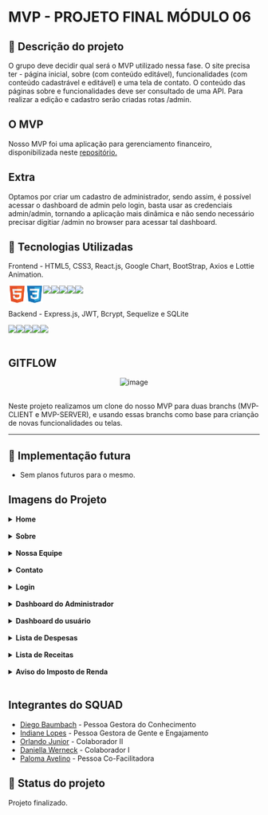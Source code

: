 # MVP - PROJETO FINAL MÓDULO 06

## :memo: Descrição do projeto

O grupo deve decidir qual será o MVP utilizado nessa fase. O site precisa ter - página inicial, sobre (com conteúdo editável), funcionalidades (com conteúdo cadastrável e editável) e uma tela de contato. O conteúdo das páginas sobre e funcionalidades deve ser consultado de uma API. Para realizar a edição e cadastro
serão criadas rotas /admin.

## O MVP
Nosso MVP foi uma aplicação para gerenciamento financeiro, disponibilizada neste <a href="https://github.com/DevPhde/PROJETO-FINAL.MVP">repositório.</a>

## Extra
Optamos por criar um cadastro de administrador, sendo assim, é possível acessar o dashboard de admin pelo login, basta usar as credenciais admin/admin, tornando a aplicação mais dinâmica e não sendo necessário precisar digitiar /admin no browser para acessar tal dashboard.

## :wrench: Tecnologias Utilizadas
Frontend - HTML5, CSS3, React.js, Google Chart, BootStrap, Axios e Lottie Animation.

<img align="left" height="35em" src="https://raw.githubusercontent.com/devicons/devicon/master/icons/html5/html5-original.svg">
<img align="left" height="35em" src="https://raw.githubusercontent.com/devicons/devicon/master/icons/css3/css3-original.svg">
<img align="left" height="35em" src="https://cdn.jsdelivr.net/gh/devicons/devicon/icons/react/react-original.svg">
<img align="left" height="35em" src="https://alternative.me/media/256/google-charts-icon-u44p2n7zbzf5eati-c.png">
<img align="left" height="35em" src="https://cdn.jsdelivr.net/gh/devicons/devicon/icons/bootstrap/bootstrap-original.svg" />
<img align="left" height="35em" src="https://encrypted-tbn0.gstatic.com/images?q=tbn:ANd9GcQmUXeuINZTlCpGz18dek0l4m5kzBka7p6f3rFShyrd32t8rbCuIyxl6XIFQ_RkShyZewQ&usqp=CAU">
<img align="left" height="35em" src="https://static8.lottiefiles.com/images/logo/icon.svg" />

</br>

</br>Backend - Express.js, JWT, Bcrypt, Sequelize e SQLite

<img align="left" height="50em" src="https://www.edureka.co/blog/wp-content/uploads/2019/07/express-logo.png" />
<img align="left" height="50em" src="https://user-images.githubusercontent.com/5418178/177059352-fe91dcd5-e17b-4103-88ae-70d6d396cf85.png" />
<img align="left" height="50em" src="https://www.outsystems.com/Forge_CW/_image.aspx/Q8LvY--6WakOw9afDCuuGU30LWO2YUXQtIYwJY_Ac_c=/bcryptnet-2023-01-04%2000-00-00-2022-11-02%2015-51-22" />
<img align="left" height="50em" src="https://symbols.getvecta.com/stencil_261/45_sequelize.7e233926cd.jpg" />
<img align="left" height="50em" src="https://upload.wikimedia.org/wikipedia/commons/thumb/9/97/Sqlite-square-icon.svg/1200px-Sqlite-square-icon.svg.png" />
<br>
<br>

## GITFLOW

<div align="center">

![image](https://user-images.githubusercontent.com/113299561/229382293-82405127-11a5-4bdc-9225-964b25394d5e.png)


</div>

<br>
Neste projeto realizamos um clone do nosso MVP para duas branchs (MVP-CLIENT e MVP-SERVER), e usando essas branchs como base para crianção de novas funcionalidades ou telas.
<hr>


## :rocket: Implementação futura
* Sem planos futuros para o mesmo.

## Imagens do Projeto

<details><summary><strong>Home</strong></summary>

![image](https://user-images.githubusercontent.com/113299561/229382003-e4ec7aee-fcd6-42af-bd53-851a3a7af8fb.png)

</details>&nbsp;

<details><summary><strong>Sobre</strong></summary>

![image](https://user-images.githubusercontent.com/113299561/229381971-5c75a7c4-494d-4db8-b22b-ec65041dc8c3.png)

</details>&nbsp;

<details><summary><strong>Nossa Equipe</strong></summary>

![image](https://user-images.githubusercontent.com/113299561/229382409-95247694-c283-4e86-8d53-021014442587.png)

</details>&nbsp;

<details><summary><strong>Contato</strong></summary>

![image](https://user-images.githubusercontent.com/113299561/229382427-5cf878bd-1ae5-4d72-86f9-2643ab9008d6.png)

</details>&nbsp;

<details><summary><strong>Login</strong></summary>

![image](https://user-images.githubusercontent.com/113299561/229382561-5d49397d-bf69-4f36-bd76-402b86b39357.png)

</details>&nbsp;

<details><summary><strong>Dashboard do Administrador</strong></summary>

![image](https://user-images.githubusercontent.com/113299561/229382539-7f1d9611-4916-4249-9498-6155f36f4d4d.png)

</details>&nbsp;

<details><summary><strong>Dashboard do usuário</strong></summary>

![dashboard](https://user-images.githubusercontent.com/113299561/229323567-60f8233e-9b1e-4201-8324-24890577c26c.png)

</details>&nbsp;

<details><summary><strong>Lista de Despesas</strong></summary>

![dashboard-list-despesas](https://user-images.githubusercontent.com/113299561/229323591-a51ef0fb-44b2-4760-963a-41f95df7d726.png)

</details>&nbsp;

<details><summary><strong>Lista de Receitas</strong></summary>

![dashboard-list-despesas](https://user-images.githubusercontent.com/113299561/229323591-a51ef0fb-44b2-4760-963a-41f95df7d726.png)

</details>&nbsp;

<details><summary><strong>Aviso do Imposto de Renda</strong></summary>

![impostoreenda](https://user-images.githubusercontent.com/113299561/229323602-81dd7c88-cf05-4bc6-aa06-d10323d4b35c.png)


</details>&nbsp;

## Integrantes do SQUAD
- <a href="https://github.com/DevPhde">Diego Baumbach</a> - Pessoa Gestora do Conhecimento
- <a href="https://github.com/Indyllopes">Indiane Lopes</a> - Pessoa Gestora de Gente e Engajamento
- <a href="https://github.com/Orl-andoJr">Orlando Junior</a> - Colaborador II
- <a href="https://github.com/Daniellasqw">Daniella Werneck</a> - Colaborador I
- <a href="https://github.com/ipami">Paloma Avelino</a> - Pessoa Co-Facilitadora



## :dart: Status do projeto
Projeto finalizado.
